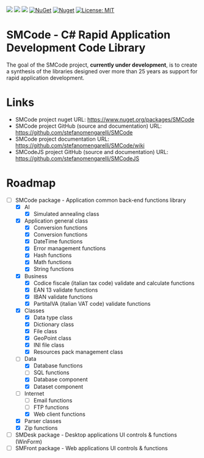 ![](https://img.shields.io/badge/language-C%23-blue)
![](https://img.shields.io/badge/.NET_8.0-blue)
![](https://img.shields.io/badge/.NET_Framework_4.8-blue)
[![NuGet](https://img.shields.io/nuget/v/SMCode.svg)](https://www.nuget.org/packages/SMCode)
[![Nuget](https://img.shields.io/nuget/dt/SMCode)](https://www.nuget.org/packages/SMCode)
[![License: MIT](https://img.shields.io/badge/License-MIT-yellow.svg)](https://github.com/stefanomengarelli/SMCode/blob/master/LICENSE)

# SMCode - C# Rapid Application Development Code Library
The goal of the SMCode project, **currently under development**, is to create a synthesis of the libraries designed over more than 25 years as support for rapid application development.

# Links
- SMCode project nuget URL: https://www.nuget.org/packages/SMCode
- SMCode project GitHub (source and documentation) URL: https://github.com/stefanomengarelli/SMCode
- SMCode project documentation URL: https://github.com/stefanomengarelli/SMCode/wiki
- SMCodeJS project GitHub (source and documentation) URL: https://github.com/stefanomengarelli/SMCodeJS

# Roadmap
- [ ] SMCode package - Application common back-end functions library
  - [X] AI
	- [X] Simulated annealing class
  - [X] Application general class
	- [X] Conversion functions
	- [X] Conversion functions
	- [X] DateTime functions
	- [X] Error management functions
	- [X] Hash functions
	- [X] Math functions
	- [X] String functions
  - [X] Business
	- [X] Codice fiscale (italian tax code) validate and calculate functions
	- [X] EAN 13 validate functions
	- [X] IBAN validate functions
	- [X] PartitaIVA (italian VAT code) validate functions
  - [X] Classes
	- [X] Data type class
	- [X] Dictionary class
	- [X] File class
	- [X] GeoPoint class
	- [X] INI file class
	- [X] Resources pack management class
  - [ ] Data
	- [X] Database functions
	- [ ] SQL functions
	- [X] Database component
	- [X] Dataset component
  - [ ] Internet 
	- [ ] Email functions
	- [ ] FTP functions
	- [X] Web client functions
  - [X] Parser classes
  - [X] Zip functions
- [ ] SMDesk package - Desktop applications UI controls & functions (WinForm)
- [ ] SMFront package - Web applications UI controls & functions
